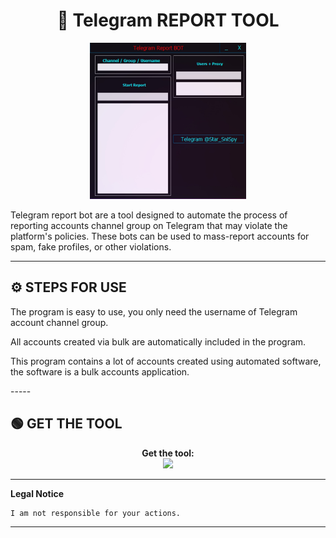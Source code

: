 # <h1 align="center">🚀 Telegram REPORT TOOL</h1>  
<p align="center"><img src="logo.png" width="250px" height="250px" alt="insta logo"></p>
Telegram report bot are a tool designed to automate the process of reporting accounts channel group on Telegram that may violate the platform's policies. These bots can be used to mass-report accounts for spam, fake profiles, or other violations.

---

## ⚙️ STEPS FOR USE  
   <p>The program is easy to use, you only need the username of Telegram account channel group.</p>
   <p>All accounts created via bulk are automatically included in the program.</p>
   <p>This program contains a lot of accounts created using automated software, the software is a bulk accounts application.</p> 
-----

## 🟢 GET THE TOOL
<p align="center"> 
  <b>Get the tool:</b><br>
  <a href="https://t.me/tgtoolrep"><img src="https://img.shields.io/badge/Telegram-2CA5E0?style=for-the-badge&logo=telegram&logoColor=white"></a>
</p> 

---

**Legal Notice**

```console
I am not responsible for your actions.
```

----
